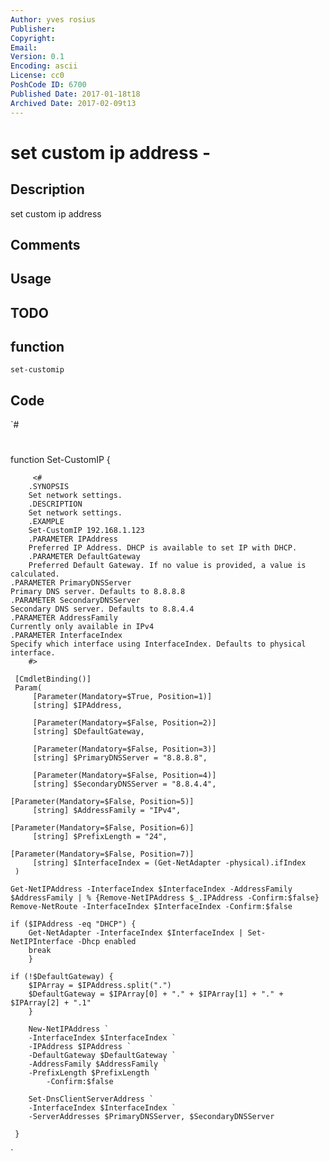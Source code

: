 ```yaml
---
Author: yves rosius
Publisher: 
Copyright: 
Email: 
Version: 0.1
Encoding: ascii
License: cc0
PoshCode ID: 6700
Published Date: 2017-01-18t18
Archived Date: 2017-02-09t13
---
```


# set custom ip address - 

## Description

set custom ip address

## Comments



## Usage



## TODO



## function

`set-customip`

## Code

`#
 #
 function Set-CustomIP {
 
         <#
     	.SYNOPSIS
     	Set network settings.
     	.DESCRIPTION
     	Set network settings.
     	.EXAMPLE
     	Set-CustomIP 192.168.1.123
     	.PARAMETER IPAddress
     	Preferred IP Address. DHCP is available to set IP with DHCP.
     	.PARAMETER DefaultGateway
     	Preferred Default Gateway. If no value is provided, a value is calculated.
 	.PARAMETER PrimaryDNSServer
 	Primary DNS server. Defaults to 8.8.8.8
 	.PARAMETER SecondaryDNSServer
 	Secondary DNS server. Defaults to 8.8.4.4
 	.PARAMETER AddressFamily
 	Currently only available in IPv4
 	.PARAMETER InterfaceIndex
 	Specify which interface using InterfaceIndex. Defaults to physical interface.
     	#>
 	
     [CmdletBinding()]
     Param(
         [Parameter(Mandatory=$True, Position=1)]
         [string] $IPAddress,
 
         [Parameter(Mandatory=$False, Position=2)]
         [string] $DefaultGateway,
 
         [Parameter(Mandatory=$False, Position=3)]
         [string] $PrimaryDNSServer = "8.8.8.8",
 
         [Parameter(Mandatory=$False, Position=4)]
         [string] $SecondaryDNSServer = "8.8.4.4",
 		
 	[Parameter(Mandatory=$False, Position=5)]
         [string] $AddressFamily = "IPv4",
 		
 	[Parameter(Mandatory=$False, Position=6)]
         [string] $PrefixLength = "24",
 		
 	[Parameter(Mandatory=$False, Position=7)]
         [string] $InterfaceIndex = (Get-NetAdapter -physical).ifIndex
     )
 	
 	Get-NetIPAddress -InterfaceIndex $InterfaceIndex -AddressFamily $AddressFamily | % {Remove-NetIPAddress $_.IPAddress -Confirm:$false} 
 	Remove-NetRoute -InterfaceIndex $InterfaceIndex -Confirm:$false
 	
 	if ($IPAddress -eq "DHCP") {
 		Get-NetAdapter -InterfaceIndex $InterfaceIndex | Set-NetIPInterface -Dhcp enabled
 		break
 		}
 	
 	if (!$DefaultGateway) {
 		$IPArray = $IPAddress.split(".")
 		$DefaultGateway = $IPArray[0] + "." + $IPArray[1] + "." + $IPArray[2] + ".1"
 		}
 	
     	New-NetIPAddress `
 		-InterfaceIndex $InterfaceIndex `
 		-IPAddress $IPAddress `
 		-DefaultGateway $DefaultGateway `
 		-AddressFamily $AddressFamily `
 		-PrefixLength $PrefixLength `
         	-Confirm:$false
 		
     	Set-DnsClientServerAddress `
 		-InterfaceIndex $InterfaceIndex `
 		-ServerAddresses $PrimaryDNSServer, $SecondaryDNSServer
 
     }
`

